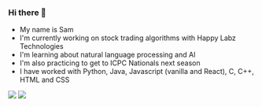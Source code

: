 ### Hi there 👋

- My name is Sam
- I'm currently working on stock trading algorithms with Happy Labz Technologies
- I'm learning about natural language processing and AI
- I'm also practicing to get to ICPC Nationals next season
- I have worked with Python, Java, Javascript (vanilla and React), C, C++, HTML and CSS

<img src="https://github-readme-stats.vercel.app/api/top-langs/?username=sammcdo&theme=gruvbox">  <img src="https://github-readme-stats.vercel.app/api?username=sammcdo&show_icons=true&theme=dracula">

